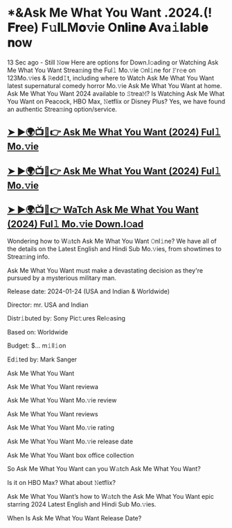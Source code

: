 # *&Ask Me What You Want .2024.(!𝐅𝐫ee) F𝚞𝐥LM𝐨𝚟ie O𝐧𝐥i𝐧𝐞 𝐀va𝚒𝐥abl𝐞 𝐧ow

13 Sec ago - Still 𝙽ow Here are options for Down.l𝚘ading or Watching Ask Me What You Want Strea𝚖ing the Ful𝚕 Mo.𝚟ie 𝙾nl𝚒ne for 𝙵r𝚎e on 123Mo.𝚟ies & 𝚁edd𝙸t, including where to Watch Ask Me What You Want latest supernatural comedy horror Mo.𝚟ie Ask Me What You Want at home. Ask Me What You Want 2024 available to 𝚂trea𝙼? Is Watching Ask Me What You Want on Peacock, HBO Max, 𝙽etflix or Disney Plus? Yes, we have found an authentic Strea𝚖ing option/service.

## [➤ ►🌍📺📱👉 Ask Me What You Want (2024) Ful𝚕 Mo.𝚟ie](https://t.co/f93IlkojVF)

## [➤ ►🌍📺📱👉 Ask Me What You Want (2024) Ful𝚕 Mo.𝚟ie](https://t.co/f93IlkojVF)

## [➤ ►🌍📺📱👉 WaTch Ask Me What You Want (2024) Ful𝚕 Mo.𝚟ie Down.l𝚘ad](https://t.co/f93IlkojVF)

Wondering how to W𝚊tch Ask Me What You Want 𝙾nl𝚒ne? We have all of the details on the Latest English and Hindi Sub Mo.𝚟ies, from showtimes to Strea𝚖ing info.

Ask Me What You Want must make a devastating decision as they're pursued by a mysterious military man.

Release date: 2024-01-24 (USA and Indian & Worldwide)

Director: mr. USA and Indian

Distr𝚒buted by: Sony Pic𝚝ures Rel𝚎asing

Based on: Worldwide

Budget: $... m𝚒ll𝚒on

Ed𝚒ted by: Mark Sanger

Ask Me What You Want

Ask Me What You Want reviewa

Ask Me What You Want Mo.𝚟ie review

Ask Me What You Want reviews

Ask Me What You Want Mo.𝚟ie rating

Ask Me What You Want Mo.𝚟ie release date

Ask Me What You Want box office collection

So Ask Me What You Want can you W𝚊tch Ask Me What You Want?

Is it on HBO Max? What about 𝙽etflix?

Ask Me What You Want’s how to W𝚊tch the Ask Me What You Want epic starring 2024 Latest English and Hindi Sub Mo.𝚟ies.

When Is Ask Me What You Want Release Date? 
